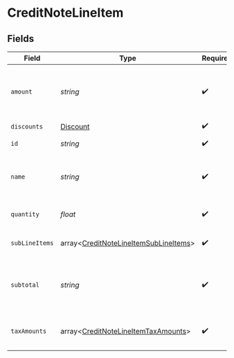 # CreditNoteLineItem


## Fields

| Field                                                                                          | Type                                                                                           | Required                                                                                       | Description                                                                                    | Example                                                                                        |
| ---------------------------------------------------------------------------------------------- | ---------------------------------------------------------------------------------------------- | ---------------------------------------------------------------------------------------------- | ---------------------------------------------------------------------------------------------- | ---------------------------------------------------------------------------------------------- |
| `amount`                                                                                       | *string*                                                                                       | :heavy_check_mark:                                                                             | The amount of the line item, including any line item minimums and discounts                    | 10.00                                                                                          |
| `discounts`                                                                                    | [Discount](../../models/shared/Discount.md)                                                    | :heavy_check_mark:                                                                             | N/A                                                                                            |                                                                                                |
| `id`                                                                                           | *string*                                                                                       | :heavy_check_mark:                                                                             | The Orb id of this resource                                                                    | UFVGEkVD5FkrAuvD                                                                               |
| `name`                                                                                         | *string*                                                                                       | :heavy_check_mark:                                                                             | The name of the corresponding invoice line item                                                | Usage                                                                                          |
| `quantity`                                                                                     | *float*                                                                                        | :heavy_check_mark:                                                                             | An optional quantity credited.                                                                 | 1                                                                                              |
| `subLineItems`                                                                                 | array<[CreditNoteLineItemSubLineItems](../../models/shared/CreditNoteLineItemSubLineItems.md)> | :heavy_check_mark:                                                                             | Any sub line items that may be credited.                                                       |                                                                                                |
| `subtotal`                                                                                     | *string*                                                                                       | :heavy_check_mark:                                                                             | The amount of the line item, excluding any line item minimums and discounts                    | 10.00                                                                                          |
| `taxAmounts`                                                                                   | array<[CreditNoteLineItemTaxAmounts](../../models/shared/CreditNoteLineItemTaxAmounts.md)>     | :heavy_check_mark:                                                                             | Any tax amounts applied onto the line item.                                                    |                                                                                                |